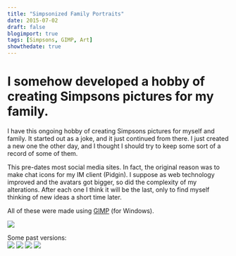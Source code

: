 ```yaml
---
title: "Simpsonized Family Portraits"
date: 2015-07-02
draft: false
blogimport: true
tags: [Simpsons, GIMP, Art]
showthedate: true
---
```


<html>
<h1>I somehow developed a hobby of creating Simpsons pictures for my family.</h1>
<p>I have this ongoing hobby of creating Simpsons pictures for myself and family. It started out as a joke, and it just continued from there. I just created a new one the other day, and I thought I should try to keep some sort of a record of some of them.
  </p>
<p>This pre-dates most social media sites. In fact, the original reason was to make chat icons for my IM client (Pidgin). I suppose as web technology improved and the avatars got bigger, so did the complexity of my alterations. After each one I think it
  will be the last, only to find myself thinking of new ideas a short time later. </p>
<p>All of these were made using <a href="http://gimp.org" target="_blank">GIMP</a> (for Windows).</p>
<p>
  <a href="http://2.bp.blogspot.com/-VjaiGByD4SE/VZXB8okhQ2I/AAAAAAAAxSk/WOwfDnnQbbU/s1600/family%2Bwith%2Bhouse.png" imageanchor="1"><img border="0" src="http://2.bp.blogspot.com/-VjaiGByD4SE/VZXB8okhQ2I/AAAAAAAAxSk/WOwfDnnQbbU/s320/family%2Bwith%2Bhouse.png" /></a>
</p>
<p>Some past versions:
  <br/>
  <a href="http://1.bp.blogspot.com/-OhE0NBg7I2U/VZXDKV0gZoI/AAAAAAAAxTA/cszUpzz8Qac/s1600/kids.jpg" imageanchor="1"><img border="0" src="http://1.bp.blogspot.com/-OhE0NBg7I2U/VZXDKV0gZoI/AAAAAAAAxTA/cszUpzz8Qac/s320/kids.jpg" /></a>
  <a href="http://2.bp.blogspot.com/-UagPhpLO0Is/VZXB9V3F7mI/AAAAAAAAxSs/eo-ZyK33ZXA/s1600/pool.png" imageanchor="1"><img border="0" src="http://2.bp.blogspot.com/-UagPhpLO0Is/VZXB9V3F7mI/AAAAAAAAxSs/eo-ZyK33ZXA/s320/pool.png" /></a>
  <a href="http://2.bp.blogspot.com/-NfTvVndVEaA/VZXB8Yo4w-I/AAAAAAAAxSU/_Fo5AYaATEs/s1600/family%2Bdance.png" imageanchor="1"><img border="0" src="http://2.bp.blogspot.com/-NfTvVndVEaA/VZXB8Yo4w-I/AAAAAAAAxSU/_Fo5AYaATEs/s320/family%2Bdance.png" /></a>
  <a href="http://2.bp.blogspot.com/-IPk02aLq7yk/VZXB8kSidzI/AAAAAAAAxSY/CLSGkieOAJg/s1600/halloween.png" imageanchor="1"><img border="0" src="http://2.bp.blogspot.com/-IPk02aLq7yk/VZXB8kSidzI/AAAAAAAAxSY/CLSGkieOAJg/s320/halloween.png" /></a>
</p>
<p>
  </br>
</p>
<p>
  </br>
</p>

</html>

